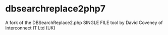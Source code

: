 # dbsearchreplace2php7
A fork of the DBSearchReplace2.php SINGLE FILE tool by David Coveney of Interconnect IT Ltd (UK)
